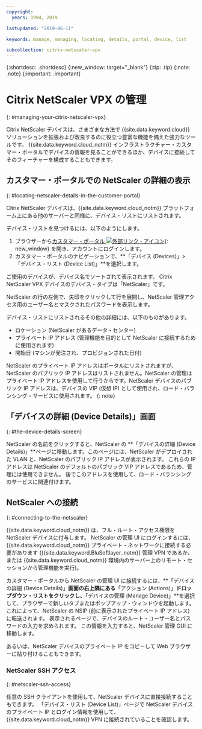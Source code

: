 ```yaml
---
copyright:
  years: 1994, 2019

lastupdated: "2019-06-11"

keywords: manage, managing, locating, details, portal, device, list

subcollection: citrix-netscaler-vpx
---
```


{:shortdesc: .shortdesc}
{:new_window: target="_blank"}
{:tip: .tip}
{:note: .note}
{:important: .important}

# Citrix NetScaler VPX の管理
{: #managing-your-citrix-netscaler-vpx}

Citrix NetScaler デバイスは、さまざまな方法で {{site.data.keyword.cloud}} ソリューションを拡張および改良するのに役立つ豊富な機能を備えた強力なツールです。 {{site.data.keyword.cloud_notm}} インフラストラクチャー・カスタマー・ポータルでデバイスの情報を見ることができるほか、デバイスに接続してそのフィーチャーを構成することもできます。  

## カスタマー・ポータルでの NetScaler の詳細の表示
{: #locating-netscaler-details-in-the-customer-portal}

Citrix NetScaler デバイスは、{{site.data.keyword.cloud_notm}} プラットフォーム上にある他のサーバーと同様に、デバイス・リストにリストされます。

デバイス・リストを見つけるには、以下のようにします。

1. ブラウザーから[カスタマー・ポータル ![外部リンク・アイコン](../../icons/launch-glyph.svg "外部リンク・アイコン")](https://control.softlayer.com/){: new_window} を開き、アカウントにログインします。
2. カスタマー・ポータルのナビゲーションで、**「デバイス (Devices)」>「デバイス・リスト (Device List)」**を選択します。

ご使用のデバイスが、デバイス名でソートされて表示されます。 Citrix NetScaler VPX デバイスのデバイス・タイプは「NetScaler」です。

NetScaler の行の左側で、矢印をクリックして行を展開し、NetScaler 管理アクセス用のユーザー名とマスクされたパスワードを表示します。

デバイス・リストにリストされるその他の詳細には、以下のものがあります。

* ロケーション (NetScaler があるデータ・センター)
* プライベート IP アドレス (管理機能を目的として NetScaler に接続するために使用されます)
* 開始日 (マシンが発注され、プロビジョンされた日付)

NetScaler のプライベート IP アドレスはポータルにリストされますが、NetScaler のパブリック IP アドレスはリストされません。NetScaler の管理はプライベート IP アドレスを使用して行うからです。NetScaler デバイスのパブリック IP アドレスは、デバイスの VIP (仮想 IP) として使用され、ロード・バランシング・サービスに使用されます。
{: note}

## 「デバイスの詳細 (Device Details)」画面
{: #the-device-details-screen}

NetScaler の名前をクリックすると、NetScaler の **「デバイスの詳細 (Device Details)」**ページに移動します。このページには、NetScaler がデプロイされた VLAN と、NetScaler のパブリック IP アドレスが表示されます。 これらの IP アドレスは NetScaler のデフォルトのパブリック VIP アドレスであるため、管理には使用できません。 後でこのアドレスを使用して、ロード・バランシングのサービスに関連付けます。

## NetScaler への接続
{: #connecting-to-the-netscaler}

{{site.data.keyword.cloud_notm}} は、フル・ルート・アクセス権限を NetScaler デバイスに付与します。 NetScaler の管理 UI にログインするには、{{site.data.keyword.cloud_notm}} プライベート・ネットワークに接続する必要があります ({{site.data.keyword.BluSoftlayer_notm}} 管理 VPN であるか、または {{site.data.keyword.cloud_notm}} 環境内のサーバー上のリモート・セッションから管理機能を実行)。

カスタマー・ポータルから NetScaler の管理 UI に接続するには、**「デバイスの詳細 (Device Details)」**画面の右上隅にある**「アクション (Actions)」**ドロップダウン・リストをクリックし、**「デバイスの管理 (Manage Device)」**を選択して、ブラウザーで新しいタブまたはポップアップ・ウィンドウを起動します。これによって、NetScaler の NSIP (前に表示されたプライベート IP アドレス) に転送されます。 表示されるページで、デバイスのルート・ユーザー名とパスワードの入力を求められます。 この情報を入力すると、NetScaler 管理 GUI に移動します。

あるいは、NetScaler デバイスのプライベート IP をコピーして Web ブラウザーに貼り付けることもできます。

### NetScaler SSH アクセス
{: #netscaler-ssh-access}

任意の SSH クライアントを使用して、NetScaler デバイスに直接接続することもできます。 「デバイス・リスト (Device List)」ページで NetScaler デバイスのプライベート IP とログイン情報を使用して、{{site.data.keyword.cloud_notm}} VPN に接続されていることを確認します。
